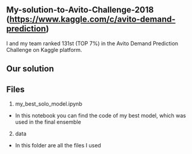 ## My-solution-to-Avito-Challenge-2018 (https://www.kaggle.com/c/avito-demand-prediction)
I and my team ranked 131st (TOP 7%) in the Avito Demand Prediction Challenge on Kaggle platform.

## Our solution

## Files
1. my_best_solo_model.ipynb
- In this notebook you can find the code of my best model, which was used in the final ensemble
2. data
- In this folder are all the files I used
